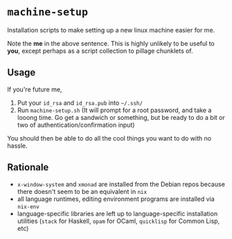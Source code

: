 # `machine-setup`

Installation scripts to make setting up a new linux machine easier for me.

Note the **me** in the above sentence. This is highly unlikely to be useful to **you**, except perhaps as a script collection to pillage chunklets of.

## Usage

If you're future me,

1. Put your `id_rsa` and `id_rsa.pub` into `~/.ssh/`
2. Run `machine-setup.sh` (It will prompt for a root password, and take a looong time. Go get a sandwich or something, but be ready to do a bit or two of authentication/confirmation input)

You should then be able to do all the cool things you want to do with no hassle.

## Rationale

- `x-window-system` and `xmonad` are installed from the Debian repos because there doesn't seem to be an equivalent in `nix`
- all language runtimes, editing environment programs are installed via `nix-env`
- language-specific libraries are left up to language-specific installation utilities (`stack` for Haskell, `opam` for OCaml, `quicklisp` for Common Lisp, etc)
